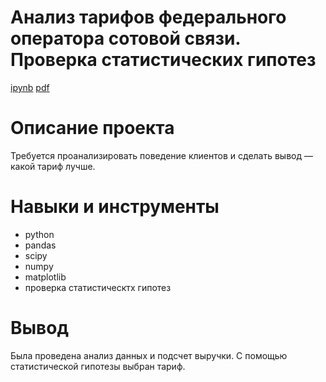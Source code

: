 # Анализ тарифов федерального оператора сотовой связи. Проверка статистических гипотез #
[ipynb](https://github.com/zagirovaaa/Portfolio/blob/main/Анализ%20данных%20сотового%20оператора/mobile%20operator%20tariffs.ipynb)
[pdf](https://github.com/zagirovaaa/Portfolio/blob/main/Анализ%20данных%20сотового%20оператора/mobile%20operator%20tariffs.pdf)

# Описание проекта #
Требуется проанализировать поведение клиентов и сделать вывод — какой тариф лучше.

# Навыки и инструменты #
- python
- pandas
- scipy
- numpy
- matplotlib
- проверка статистическтх гипотез

# Вывод #
Была проведена анализ данных и подсчет выручки. С помощью статистической гипотезы выбран тариф.
